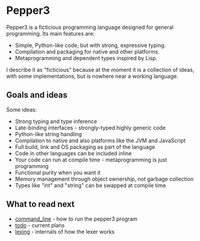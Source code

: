 # Pepper3

Pepper3 is a ficticious programming language designed for general programming.
Its main features are:

- Simple, Python-like code, but with strong, expressive typing.
- Compilation and packaging for native and other platforms.
- Metaprogramming and dependent types inspired by Lisp.

I describe it as "ficticious" because at the moment it is a collection of
ideas, with some implementations, but is nowhere near a working language.

## Goals and ideas

Some ideas:

- Strong typing and type inference
- Late-binding interfaces - strongly-typed highly generic code
- Python-like string handling
- Compilation to native and also platforms like the JVM and JavaScript
- Full build, link and OS packaging as part of the language
- Code in other languages can be included inline
- Your code can run at compile time - metaprogramming is just programming
- Functional purity when you want it
- Memory management through object ownership, not garbage collection
- Types like "int" and "string" can be swapped at compile time

## What to read next

- [command_line](doc/command_line.md) - how to run the pepper3 program
- [todo](doc/todo.md) - current plans
- [lexing](doc/lexing.md) - internals of how the lexer works
